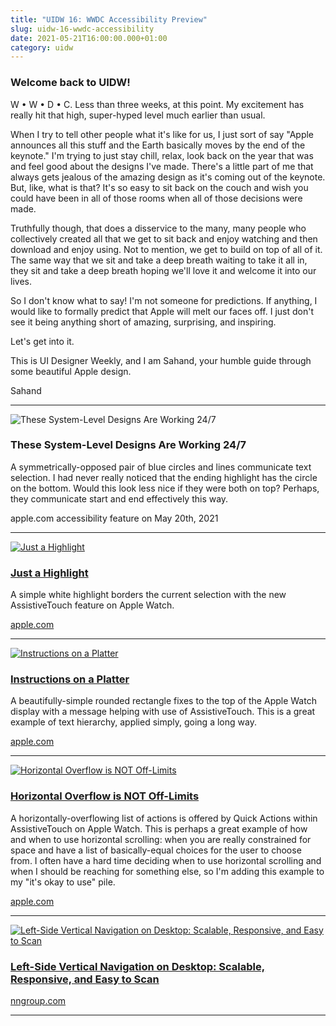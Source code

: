 ```yaml
---
title: "UIDW 16: WWDC Accessibility Preview"
slug: uidw-16-wwdc-accessibility
date: 2021-05-21T16:00:00.000+01:00
category: uidw
---
```


### Welcome back to UIDW!

W • W • D • C. Less than three weeks, at this point. My excitement has really hit that high, super-hyped level much earlier than usual.

When I try to tell other people what it's like for us, I just sort of say "Apple announces all this stuff and the Earth basically moves by the end of the keynote." I'm trying to just stay chill, relax, look back on the year that was and feel good about the designs I've made. There's a little part of me that always gets jealous of the amazing design as it's coming out of the keynote. But, like, what is that? It's so easy to sit back on the couch and wish you could have been in all of those rooms when all of those decisions were made.

Truthfully though, that does a disservice to the many, many people who collectively created all that we get to sit back and enjoy watching and then download and enjoy using. Not to mention, we get to build on top of all of it. The same way that we sit and take a deep breath waiting to take it all in, they sit and take a deep breath hoping we'll love it and welcome it into our lives.

So I don't know what to say! I'm not someone for predictions. If anything, I would like to formally predict that Apple will melt our faces off. I just don't see it being anything short of amazing, surprising, and inspiring.

Let's get into it.

This is UI Designer Weekly, and I am Sahand, your humble guide through some beautiful Apple design.

Sahand

---

![](https://assets.sahandnayebaziz.org/these-system-level-designs-are-working-247.jpeg "These System-Level Designs Are Working 24/7")

### These System-Level Designs Are Working 24/7

A symmetrically-opposed pair of blue circles and lines communicate text selection. I had never really noticed that the ending highlight has the circle on the bottom. Would this look less nice if they were both on top? Perhaps, they communicate start and end effectively this way.

apple.com accessibility feature on May 20th, 2021

---

[![](https://assets.sahandnayebaziz.org/just-a-highlight.jpeg "Just a Highlight")](https://cur.at/Q5DsqxP?m=web)

### [Just a Highlight](https://cur.at/Q5DsqxP?m=web)

A simple white highlight borders the current selection with the new AssistiveTouch feature on Apple Watch.

[apple.com](https://cur.at/Q5DsqxP?m=web)

---

[![](https://assets.sahandnayebaziz.org/instructions-on-a-platter.jpeg "Instructions on a Platter")](https://cur.at/goH6Kxw?m=web)

### [Instructions on a Platter](https://cur.at/goH6Kxw?m=web)

A beautifully-simple rounded rectangle fixes to the top of the Apple Watch display with a message helping with use of AssistiveTouch. This is a great example of text hierarchy, applied simply, going a long way.

[apple.com](https://cur.at/goH6Kxw?m=web)

---

[![](https://assets.sahandnayebaziz.org/horizontal-overflow-is-not-off-limits.jpeg "Horizontal Overflow is NOT Off-Limits")](https://cur.at/DHhgDST?m=web)

### [Horizontal Overflow is NOT Off-Limits](https://cur.at/DHhgDST?m=web)

A horizontally-overflowing list of actions is offered by Quick Actions within AssistiveTouch on Apple Watch. This is perhaps a great example of how and when to use horizontal scrolling: when you are really constrained for space and have a list of basically-equal choices for the user to choose from. I often have a hard time deciding when to use horizontal scrolling and when I should be reaching for something else, so I'm adding this example to my "it's okay to use" pile.

[apple.com](https://cur.at/DHhgDST?m=web)

---

[![](https://assets.sahandnayebaziz.org/left-side-vertical-navigation-on-desktop:-scalable-responsive-and-easy-to-scan.jpeg "Left-Side Vertical Navigation on Desktop: Scalable, Responsive, and Easy to Scan")](https://cur.at/9DwH89s?m=web)

### [Left-Side Vertical Navigation on Desktop: Scalable, Responsive, and Easy to Scan](https://cur.at/9DwH89s?m=web)

[nngroup.com](https://cur.at/9DwH89s?m=web)

---
